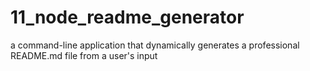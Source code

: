# 11_node_readme_generator
a command-line application that dynamically generates a professional README.md file from a user's input
